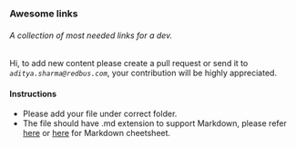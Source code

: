 ### Awesome links

###### A collection of most needed links for a dev.

Hi, to add new content please create a pull request or send it to _`aditya.sharma@redbus.com`_, your contribution will be highly appreciated.

#### Instructions

- Please add your file under correct folder.
- The file should have .md extension to support Markdown, please refer [here](https://guides.github.com/pdfs/markdown-cheatsheet-online.pdf) or [here](https://github.com/adam-p/markdown-here/wiki/Markdown-Cheatsheet) for Markdown cheetsheet.
